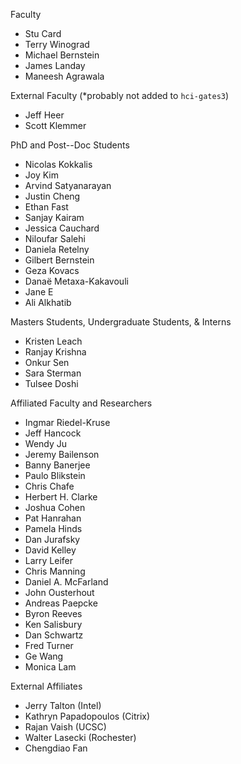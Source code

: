 Faculty
  - Stu Card
  - Terry Winograd
  - Michael Bernstein
  - James Landay
  - Maneesh Agrawala


External Faculty (*probably not added to `hci-gates3`)
- Jeff Heer
- Scott Klemmer


PhD and Post--Doc Students
- Nicolas Kokkalis
- Joy Kim
- Arvind Satyanarayan
- Justin Cheng
- Ethan Fast
- Sanjay Kairam
- Jessica Cauchard
- Niloufar Salehi
- Daniela Retelny
- Gilbert Bernstein
- Geza Kovacs
- Danaë Metaxa-Kakavouli
- Jane E
- Ali Alkhatib

Masters Students, Undergraduate Students, & Interns
- Kristen Leach
- Ranjay Krishna
- Onkur Sen
- Sara Sterman
- Tulsee Doshi



Affiliated Faculty and Researchers
- Ingmar Riedel-Kruse
- Jeff Hancock
- Wendy Ju
- Jeremy Bailenson
- Banny Banerjee
- Paulo Blikstein
- Chris Chafe
- Herbert H. Clarke
- Joshua Cohen
- Pat Hanrahan
- Pamela Hinds
- Dan Jurafsky
- David Kelley
- Larry Leifer
- Chris Manning
- Daniel A. McFarland
- John Ousterhout
- Andreas Paepcke
- Byron Reeves
- Ken Salisbury
- Dan Schwartz
- Fred Turner
- Ge Wang
- Monica Lam

External Affiliates
- Jerry Talton (Intel)
- Kathryn Papadopoulos (Citrix)
- Rajan Vaish (UCSC)
- Walter Lasecki (Rochester)
- Chengdiao Fan
